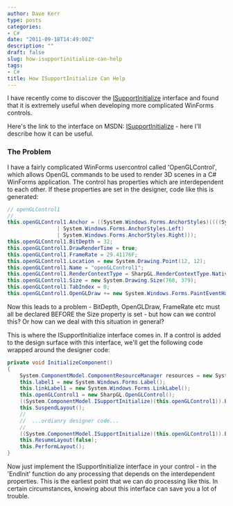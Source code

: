 ```yaml
---
author: Dave Kerr
type: posts
categories:
- C#
date: "2011-09-18T14:49:00Z"
description: ""
draft: false
slug: how-isupportinitialize-can-help
tags:
- C#
title: How ISupportInitialize Can Help
---
```



I have recently come to discover the [ISupportInitialize](http://msdn.microsoft.com/en-us/library/system.componentmodel.isupportinitialize.aspx) interface and found that it is extremely useful when developing more complicated WinForms controls.

Here's the link to the interface on MSDN: [ISupportInitialize](http://msdn.microsoft.com/en-us/library/system.componentmodel.isupportinitialize.aspx) -  here I'll describe how it can be useful.

### The Problem

<p>I have a fairly complicated WinForms usercontrol called 'OpenGLControl', which allows OpenGL commands to be used to render 3D scenes in a C# WinForms application. The control has properties which are interdependent to each other. If these properties are set in the designer, code like this is generated:

```cs
// openGLControl1
// 
this.openGLControl1.Anchor = ((System.Windows.Forms.AnchorStyles)((((System.Windows.Forms.AnchorStyles.Top | System.Windows.Forms.AnchorStyles.Bottom)
                | System.Windows.Forms.AnchorStyles.Left)
                | System.Windows.Forms.AnchorStyles.Right)));
this.openGLControl1.BitDepth = 32;
this.openGLControl1.DrawRenderTime = true;
this.openGLControl1.FrameRate = 29.41176F;
this.openGLControl1.Location = new System.Drawing.Point(12, 12);
this.openGLControl1.Name = "openGLControl1";
this.openGLControl1.RenderContextType = SharpGL.RenderContextType.NativeWindow;
this.openGLControl1.Size = new System.Drawing.Size(768, 379);
this.openGLControl1.TabIndex = 0;
this.openGLControl1.OpenGLDraw += new System.Windows.Forms.PaintEventHandler(this.openGLControl1_OpenGLDraw);
```
Now this leads to a problem - BitDepth, OpenGLDraw, FrameRate etc must all be declared BEFORE the Size property is set - but how can we control this? Or how can we deal with this situation in general?

This is where the ISupportInitialize interface comes in. If a control is added to the design surface with this interface, we'll get the following code wrapped around the designer code:

```cs
private void InitializeComponent()
{
    System.ComponentModel.ComponentResourceManager resources = new System.ComponentModel.ComponentResourceManager(typeof(FormExample1));
    this.label1 = new System.Windows.Forms.Label();
    this.linkLabel1 = new System.Windows.Forms.LinkLabel();
    this.openGLControl1 = new SharpGL.OpenGLControl();
    ((System.ComponentModel.ISupportInitialize)(this.openGLControl1)).BeginInit();
    this.SuspendLayout();
    //
    //  ...ordianry designer code...
    //
    ((System.ComponentModel.ISupportInitialize)(this.openGLControl1)).EndInit();
    this.ResumeLayout(false);
    this.PerformLayout();
}
```

Now just implement the ISupportInitialize interface in your control - in the 'EndInit' function do any processing that depends on the interdependent properties. This is the earliest point that we can do processing like this. In certain circumstances, knowing about this interface can save you a lot of trouble.

